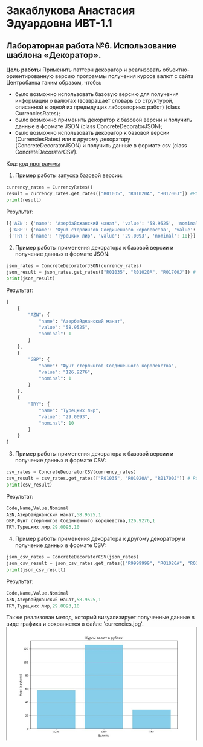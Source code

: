 # Закаблукова Анастасия Эдуардовна ИВТ-1.1
## Лабораторная работа №6. Использование шаблона «Декоратор».

**Цель работы**
Применить паттерн декоратор и реализовать объектно-ориентированную версию программы получения курсов валют с сайта Центробанка таким образом, чтобы:
- было возможно использовать базовую версию для получения информации о валютах (возвращает словарь со структурой, описанной в одной из предыдущих лабораторных работ) (class CurrenciesRates);
- было возможно применить декоратор к базовой версии и получить данные в формате JSON (class ConcreteDecoratorJSON);
- было возможно использовать декоратор к базовой версии (CurrenciesRates) или к другому декоратору (ConcreteDecoratorJSON) и получить данные в формате csv (class ConcreteDecoratorCSV).

Код:
[код программы](main.py)

1. Пример работы запуска базовой версии:
```python
currency_rates = CurrencyRates()
result = currency_rates.get_rates(["R01035", "R01020A", "R01700J"]) #R01035
print(result)
```
Результат:  
```python
[{'AZN': {'name': 'Азербайджанский манат', 'value': '58.9525', 'nominal': 1}}, 
 {'GBP': {'name': 'Фунт стерлингов Соединенного королевства', 'value': '126.9276', 'nominal': 1}}, 
 {'TRY': {'name': 'Турецких лир', 'value': '29.0093', 'nominal': 10}}]

```

2. Пример работы применения декоратора к базовой версии и получение данных в формате JSON:
```python
json_rates = ConcreteDecoratorJSON(currency_rates)
json_result = json_rates.get_rates(["R01035", "R01020A", "R01700J"]) # R01035
print(json_result)
```
Результат:
```python
[
    {
        "AZN": {
            "name": "Азербайджанский манат",
            "value": "58.9525",
            "nominal": 1
        }
    },
    {
        "GBP": {
            "name": "Фунт стерлингов Соединенного королевства",
            "value": "126.9276",
            "nominal": 1
        }
    },
    {
        "TRY": {
            "name": "Турецких лир",
            "value": "29.0093",
            "nominal": 10
        }
    }
]
```

3. Пример работы применения декоратора к базовой версии и получение данных в формате CSV:
```python
csv_rates = ConcreteDecoratorCSV(currency_rates)
csv_result = csv_rates.get_rates(["R01035", "R01020A", "R01700J"]) # R01035
print(csv_result)
```
Результат:
```python
Code,Name,Value,Nominal
AZN,Азербайджанский манат,58.9525,1
GBP,Фунт стерлингов Соединенного королевства,126.9276,1
TRY,Турецких лир,29.0093,10
```

4. Пример работы применения декоратора к другому декоратору и получение данных в формате CSV:
```python
json_csv_rates = ConcreteDecoratorCSV(json_rates)
json_csv_result = json_csv_rates.get_rates(["R9999999", "R01020A", "R01700J"]) # R01035
print(json_csv_result)
```
Результат:
```python
Code,Name,Value,Nominal
AZN,Азербайджанский манат,58.9525,1
TRY,Турецких лир,29.0093,10
```

Также реализован метод, который визуализирует полученные данные в виде графика и сохраняется в файле 'currencies.jpg'.  
![](image_report/1.jpg)